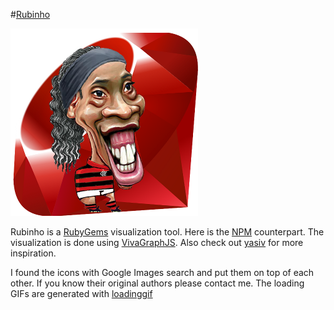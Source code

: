 
#[Rubinho][7]

[![Rubinho][1]][7]

Rubinho is a [RubyGems][2] visualization tool. Here is the [NPM][3] counterpart. The visualization is done using [VivaGraphJS][4]. Also check out [yasiv][5] for more inspiration.

I found the icons with Google Images search and put them on top of each other. If you know their original authors please contact me. The loading GIFs are generated with [loadinggif][6]


  [1]: images/rubinho.png
  [2]: http://rubygems.org/
  [3]: http://www.yasiv.com/npm
  [4]: https://github.com/anvaka/VivaGraphJS
  [5]: http://www.yasiv.com/
  [6]: http://loadinggif.com/
  [7]: http://rubinho.herokuapp.com/
